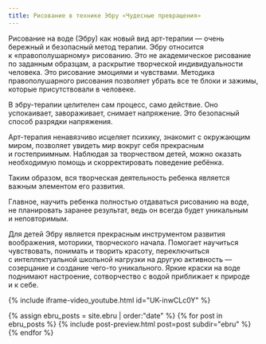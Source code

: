 ```yaml
---
title: Рисование в технике Эбру «Чудесные превращения» 
---
```


Рисование на воде (Эбру) как новый вид арт-терапии — очень бережный и безопасный метод терапии. Эбру относится
к «правополушарному» рисованию. Это не академическое рисование по заданным образцам, а раскрытие творческой
индивидуальности человека. Это рисование эмоциями и чувствами. Методика правополушарного рисования позволяет убрать
все те блоки и зажимы, которые присутствовали в человеке.

В эбру-терапии целителен сам процесс, само действие. Оно успокаивает, завораживает, снимает напряжение. Это безопасный
способ разрядки напряжения.

Арт-терапия ненавязчиво исцеляет психику, знакомит с окружающим миром, позволяет увидеть мир вокруг себя прекрасным
и гостеприимным. Наблюдая за творчеством детей, можно оказать необходимую помощь и скорректировать поведение ребёнка.

Таким образом, вся творческая деятельность ребенка является важным элементом его развития.

Главное, научить ребенка полностью отдаваться рисованию на воде, не планировать заранее результат, ведь он всегда будет
уникальным и неповторимым.

Для детей Эбру является прекрасным инструментом развития воображения, моторики, творческого начала. Помогает научиться
чувствовать, понимать и творить красоту, переключиться с интеллектуальной школьной нагрузки на другую активность —
созерцание и создание чего-то уникального. Яркие краски на воде поднимают настроение, сотворчество с водой приближает
к природе и к себе. 

{% include iframe-video_youtube.html id="UK-inwCLc0Y" %}

<div class="blog">
{% assign ebru_posts = site.ebru | order:"date" %}
{% for post in ebru_posts %}
{% include post-preview.html post=post subdir="ebru" %}
{% endfor %}
</div>
